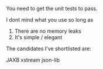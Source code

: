 You need to get the unit tests to pass.

I dont mind what you use so long as

1) There are no memory leaks
2) It's simple / elegant

The candidates I've shortlisted are:

JAXB
xstream
json-lib



